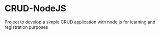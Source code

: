 # CRUD-NodeJS
Project to develop a simple CRUD application with node js for learning and registration purposes
